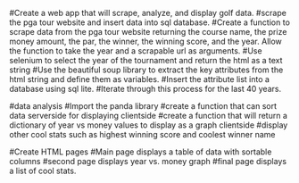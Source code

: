 #Create a web app that will scrape, analyze, and display golf data.
#scrape the pga tour website and insert data into sql database.
	#Create a function to scrape data from the pga tour website returning the course name, the prize money amount, the par, the winner, the winning score, and the year. Allow the function to take the year and a scrapable url as arguments.
	#Use selenium to select the year of the tournament and return the html as a text string
	#Use the beautiful soup library to extract the key attributes from the html string and define them as variables.
	#Insert the attribute list into a database using sql lite.
	#Iterate through this process for the last 40 years.

#data analysis
	#Import the panda library
	#create a function that can sort data serverside for displaying clientside
	#create a function that will return a dictionary of year vs money values to display as a graph clientside
	#display other cool stats such as highest winning score and coolest winner name

#Create HTML pages
	#Main page displays a table of data with sortable columns
	#second page displays year vs. money graph
	#final page displays a list of cool stats. 
